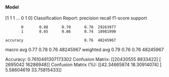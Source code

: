 #### Model
[1 1 1 ... 0 1 0]
Classification Report:
              precision    recall  f1-score   support

           0       0.88      0.70      0.78  29263977
           1       0.65      0.86      0.74  18981990

    accuracy                           0.76  48245967
   macro avg       0.77      0.78      0.76  48245967
weighted avg       0.79      0.76      0.76  48245967

Accuracy: 0.7610481307173302
Confusion Matrix:
[[20430555  8833422]
 [ 2695042 16286948]]
Confusion Matrix (%):
[[42.34665874 18.30914074]
 [ 5.58604619 33.75815433]]

